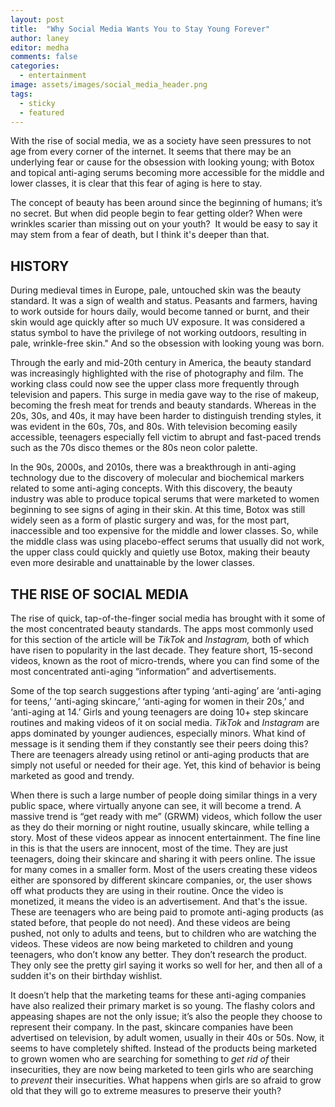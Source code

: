 ```yaml
---
layout: post
title:  "Why Social Media Wants You to Stay Young Forever"
author: laney
editor: medha
comments: false
categories:
  - entertainment
image: assets/images/social_media_header.png
tags:
  - sticky
  - featured
---
```

With the rise of social media, we as a society have seen pressures to not age from every corner of the internet. It seems that there may be an underlying fear or cause for the obsession with looking young; with Botox and topical anti-aging serums becoming more accessible for the middle and lower classes, it is clear that this fear of aging is here to stay. 

The concept of beauty has been around since the beginning of humans; it’s no secret. But when did people begin to fear getting older? When were wrinkles scarier than missing out on your youth?  It would be easy to say it may stem from a fear of death, but I think it's deeper than that. 

## **HISTORY**

During medieval times in Europe, pale, untouched skin was the beauty standard. It was a sign of wealth and status. Peasants and farmers, having to work outside for hours daily, would become tanned or burnt, and their skin would age quickly after so much UV exposure. It was considered a status symbol to have the privilege of not working outdoors, resulting in pale, wrinkle-free skin." And so the obsession with looking young was born.

Through the early and mid-20th century in America, the beauty standard was increasingly highlighted with the rise of photography and film. The working class could now see the upper class more frequently through television and papers. This surge in media gave way to the rise of makeup, becoming the fresh meat for trends and beauty standards. Whereas in the 20s, 30s, and 40s, it may have been harder to distinguish trending styles, it was evident in the 60s, 70s, and 80s. With television becoming easily accessible, teenagers especially fell victim to abrupt and fast-paced trends such as the 70s disco themes or the 80s neon color palette. 

In the 90s, 2000s, and 2010s, there was a breakthrough in anti-aging technology due to the discovery of molecular and biochemical markers related to some anti-aging concepts. With this discovery, the beauty industry was able to produce topical serums that were marketed to women beginning to see signs of aging in their skin. At this time, Botox was still widely seen as a form of plastic surgery and was, for the most part, inaccessible and too expensive for the middle and lower classes. So, while the middle class was using placebo-effect serums that usually did not work, the upper class could quickly and quietly use Botox, making their beauty even more desirable and unattainable by the lower classes. 

## **THE RISE OF SOCIAL MEDIA**  

The rise of quick, tap-of-the-finger social media has brought with it some of the most concentrated beauty standards. The apps most commonly used for this section of the article will be _TikTok_ and _Instagram,_ both of which have risen to popularity in the last decade. They feature short, 15-second videos, known as the root of micro-trends, where you can find some of the most concentrated anti-aging “information” and advertisements. 

Some of the top search suggestions after typing ‘anti-aging’ are ‘anti-aging for teens,’ ‘anti-aging skincare,’ ‘anti-aging for women in their 20s,’ and ‘anti-aging at 14.’ Girls and young teenagers are doing 10+ step skincare routines and making videos of it on social media. _TikTok_ and _Instagram_ are apps dominated by younger audiences, especially minors. What kind of message is it sending them if they constantly see their peers doing this? There are teenagers already using retinol or anti-aging products that are simply not useful or needed for their age. Yet, this kind of behavior is being marketed as good and trendy. 

When there is such a large number of people doing similar things in a very public space, where virtually anyone can see, it will become a trend. A massive trend is “get ready with me” (GRWM) videos, which follow the user as they do their morning or night routine, usually skincare, while telling a story. Most of these videos appear as innocent entertainment. The fine line in this is that the users are innocent, most of the time. They are just teenagers, doing their skincare and sharing it with peers online. The issue for many comes in a smaller form. Most of the users creating these videos either are sponsored by different skincare companies, or, the user shows off what products they are using in their routine. Once the video is monetized, it means the video is an advertisement. And that's the issue. These are teenagers who are being paid to promote anti-aging products (as stated before, that people do not need). And these videos are being pushed, not only to adults and teens, but to children who are watching the videos. These videos are now being marketed to children and young teenagers, who don’t know any better. They don’t research the product. They only see the pretty girl saying it works so well for her, and then all of a sudden it's on their birthday wishlist. 

It doesn’t help that the marketing teams for these anti-aging companies have also realized their primary market is so young. The flashy colors and appeasing shapes are not the only issue; it’s also the people they choose to represent their company. In the past, skincare companies have been advertised on television, by adult women, usually in their 40s or 50s. Now, it seems to have completely shifted. Instead of the products being marketed to grown women who are searching for something to _get rid of_ their insecurities, they are now being marketed to teen girls who are searching to _prevent_ their insecurities. What happens when girls are so afraid to grow old that they will go to extreme measures to preserve their youth?